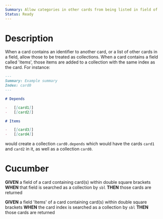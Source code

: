 ```yaml
---
Summary: Allow categories in other cards from being listed in field of a card
Status: Ready
---
```


# Description

When a card contains an identifier to another card, or a list of other cards in a field, allow those to be treated as collections. When a card contains a field called 'items', those items are added to a collection with the same index as the card. For instance:

```md
---
Summary: Example summary
Index: card0
---

# Depends

-   [[card1]]
-   [[card2]]

# Items

-   [[card3]]
-   [[card4]]
```

would create a collection `card0.depends` which would have the cards `card1` and `card2` in it, as well as a collection `card0`.

# Cucumber

**GIVEN** a field of a card containing card(s) within double square brackets
**WHEN** that field is searched as a collection by `sbl`
**THEN** those cards are returned

**GIVEN** a field 'Items' of a card containing card(s) within double square brackets
**WHEN** the card index is searched as a collection by `sbl`
**THEN** those cards are returned
